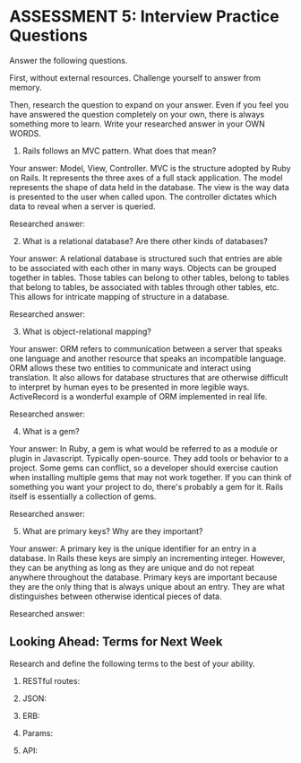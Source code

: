 # ASSESSMENT 5: Interview Practice Questions
Answer the following questions.

First, without external resources. Challenge yourself to answer from memory.

Then, research the question to expand on your answer. Even if you feel you have answered the question completely on your own, there is always something more to learn. Write your researched answer in your OWN WORDS.

1. Rails follows an MVC pattern. What does that mean?

  Your answer:
    Model, View, Controller. MVC is the structure adopted by Ruby on Rails. It represents the three axes of a full stack application. The model represents the shape of data held in the database. The view
    is the way data is presented to the user when called upon. The controller dictates which data to reveal when a server is queried.

  Researched answer:



2. What is a relational database? Are there other kinds of databases?

  Your answer:
    A relational database is structured such that entries are able to be associated with each other in many ways. Objects can be grouped together in tables. Those tables can belong to other tables, belong to
    tables that belong to tables, be associated with tables through other tables, etc. This allows for intricate mapping of structure in a database.

  Researched answer:



3. What is object-relational mapping?

  Your answer:
    ORM refers to communication between a server that speaks one language and another resource that speaks an incompatible language. ORM allows these two entities to communicate and interact using translation.
    It also allows for database structures that are otherwise difficult to interpret by human eyes to be presented in more legible ways. ActiveRecord is a wonderful example of ORM implemented in real life.

  Researched answer:



4. What is a gem?

  Your answer:
    In Ruby, a gem is what would be referred to as a module or plugin in Javascript. Typically open-source. They add tools or behavior to a project. Some gems can conflict, so a developer should exercise caution
    when installing multiple gems that may not work together. If you can think of something you want your project to do, there's probably a gem for it. Rails itself is essentially a collection of gems.

  Researched answer:



5. What are primary keys? Why are they important?

  Your answer:
    A primary key is the unique identifier for an entry in a database. In Rails these keys are simply an incrementing integer. However, they can be anything as long as they are unique and do not repeat anywhere
    throughout the database. Primary keys are important because they are the only thing that is always unique about an entry. They are what distinguishes between otherwise identical pieces of data.

  Researched answer:



## Looking Ahead: Terms for Next Week
Research and define the following terms to the best of your ability.

1. RESTful routes:

2. JSON:

3. ERB:

4. Params:

5. API:
